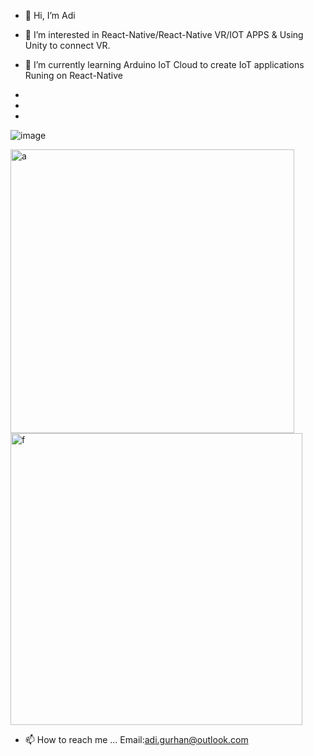 - 👋 Hi, I’m Adi
- 👀 I’m interested in React-Native/React-Native VR/IOT APPS & Using Unity to connect VR.
- 🌱 I’m currently learning Arduino IoT Cloud to create IoT applications Runing on React-Native 
-  



-        
-
<!---
adi-gurhan/adi-gurhan is a ✨ special ✨ repository because its `README.md` (this file) appears on your GitHub profile.
You can click the Preview link to take a look at your changes.
--->
![image](https://user-images.githubusercontent.com/59841689/182038264-fbf4caa7-60f3-4386-858d-4e3c89fd1425.png)

<img width="454" alt="a" src="https://user-images.githubusercontent.com/59841689/188305178-0b9e49b3-fd22-404c-9d18-8cf437d91d5d.PNG">



<img width="467" alt="f" src="https://user-images.githubusercontent.com/59841689/188305217-b1178474-7f38-44a6-8d6f-cf95dea147b2.PNG">






- 📫 How to reach me ...
    Email:adi.gurhan@outlook.com
 
